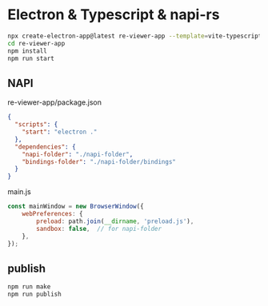 # Electron & Typescript & napi-rs

```sh
npx create-electron-app@latest re-viewer-app --template=vite-typescript
cd re-viewer-app
npm install
npm run start

```

## NAPI 
re-viewer-app/package.json

```json
{
  "scripts": {
    "start": "electron ."
  },
  "dependencies": {
    "napi-folder": "./napi-folder",
    "bindings-folder": "./napi-folder/bindings"
  }
}
```

main.js
```js
const mainWindow = new BrowserWindow({
    webPreferences: {
        preload: path.join(__dirname, 'preload.js'),
        sandbox: false,  // for napi-folder
    },
});
```

## publish
```sh
npm run make
npm run publish
```

